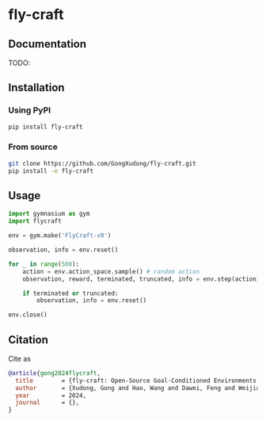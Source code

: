 # fly-craft

## Documentation

TODO:

## Installation

### Using PyPI

```bash
pip install fly-craft
```

### From source

```bash
git clone https://github.com/GongXudong/fly-craft.git
pip install -e fly-craft
```

## Usage

```python
import gymnasium as gym
import flycraft

env = gym.make('FlyCraft-v0')

observation, info = env.reset()

for _ in range(500):
    action = env.action_space.sample() # random action
    observation, reward, terminated, truncated, info = env.step(action)

    if terminated or truncated:
        observation, info = env.reset()

env.close()
```

## Citation

Cite as

```bib
@article{gong2024flycraft,
  title        = {fly-craft: Open-Source Goal-Conditioned Environments for Fixed-Wing UAV Attitude Control},
  author       = {Xudong, Gong and Hao, Wang and Dawei, Feng and Weijia, Wang},
  year         = 2024,
  journal      = {},
}
```
